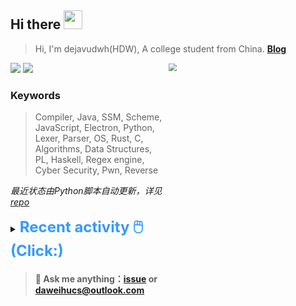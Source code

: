 ## Hi there <img src="https://raw.githubusercontent.com/MartinHeinz/MartinHeinz/master/wave.gif" width="30px">

> Hi, I'm dejavudwh(HDW), A college student from China. **[Blog](https://www.cnblogs.com/secoding)** 

![](https://komarev.com/ghpvc/?username=dejavudwh)
<img src="https://img.shields.io/badge/BLOG-dejavudwh-blue"><a href="https://www.cnblogs.com/secoding/"></a></img>
<img align="right" width="50%" src="https://github-readme-stats.vercel.app/api?username=dejavudwh&show_icons=true&theme=onedark&count_private=true" style="zoom: 80%;" /> 

### Keywords 

> Compiler, Java, SSM, Scheme, JavaScript, Electron, Python, Lexer, Parser, OS, Rust, C, Algorithms, Data Structures, PL, Haskell, Regex engine, Cyber Security, Pwn, Reverse

*最近状态由Python脚本自动更新，详见<a href="https://github.com/dejavudwh/dejavudwh"> repo</a>*

<details>

  <summary><font size="5.5" color="#3399FF"><b>Recent activity 🖱️(Click:)</b></font></summary>

  - <details open>

    <summary><font size="3.5" color="#3399FF"><b>Recent Post 🖱️</b></font></summary>
    <br>
    <table>
    <tr>
    <td>
    <!-- ZHIHUPOSTS:START --> 

    <!-- ZHIHUPOSTS:END -->
    </td>
    <td>
    <!-- GITHUB:START -->

    - [dejavudwh opened an issue in dejavudwh/about-rt-thread](https://github.com/dejavudwh/about-rt-thread/issues/7) - 2023-04-30T20:17:50Z
    - [dejavudwh closed an issue in dejavudwh/about-rt-thread](https://github.com/dejavudwh/about-rt-thread/issues/5) - 2023-04-30T20:08:18Z
    - [dejavudwh closed an issue in dejavudwh/about-rt-thread](https://github.com/dejavudwh/about-rt-thread/issues/4) - 2023-04-30T20:08:18Z
    - [dejavudwh closed an issue in dejavudwh/about-rt-thread](https://github.com/dejavudwh/about-rt-thread/issues/2) - 2023-04-30T20:08:17Z
    - [dejavudwh closed an issue in dejavudwh/about-rt-thread](https://github.com/dejavudwh/about-rt-thread/issues/1) - 2023-04-30T20:08:17Z
    <!-- GITHUB:END -->
    </td>
    </tr>
    </table>
  </details>

</details>

> #### 💬 Ask me anything：[issue](https://github.com/dejavudwh/dejavudwh/issues) or [daweihucs@outlook.com](mailto:daweihucs@outlook.com)